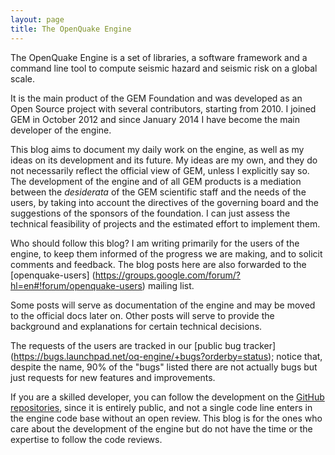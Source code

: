 ```yaml
---
layout: page
title: The OpenQuake Engine
---
```


The OpenQuake Engine is a set of libraries, a software framework and a
command line tool to compute seismic hazard and seismic risk on a global scale.

It is the main product of the GEM Foundation and was developed 
as an Open Source project with several contributors, starting from 2010.
I joined GEM in October 2012 and since January 2014 I have become
the main developer of the engine.

This blog aims to document my daily work on the engine, as well as my
ideas on its development and its future. My ideas are my own, and they
do not necessarily reflect the official view of GEM, unless I
explicitly say so. The development of the engine and of all GEM
products is a mediation between the *desiderata* of the GEM scientific
staff and the needs of the users, by taking into account
the directives of the governing board and the suggestions of the sponsors
of the foundation. I can just assess the technical feasibility of
projects and the estimated effort to implement them.

Who should follow this blog? I am writing primarily for the users
of the engine, to keep them informed of the progress we are making,
and to solicit comments and feedback. The blog posts here are also
forwarded to the [openquake-users]
(https://groups.google.com/forum/?hl=en#!forum/openquake-users) mailing list.

Some posts will serve as documentation of the engine and may
be moved to the official docs later on. Other posts will serve to
provide the background and explanations for certain technical
decisions.

The requests of the users are tracked in our [public bug tracker]
(https://bugs.launchpad.net/oq-engine/+bugs?orderby=status); notice
that, despite the name, 90% of the "bugs" listed there are not actually bugs
but just requests for new features and improvements.

If you are a skilled developer, you can follow the development on the
[GitHub repositories](https://github.com/gem/), since it is
entirely public, and not a single code line enters in the engine code base
without an open review. This blog is for the ones who care
about the development of the engine but do not have the time or the
expertise to follow the code reviews.
